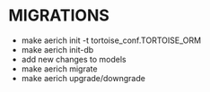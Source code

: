 # MIGRATIONS

- make aerich init -t tortoise_conf.TORTOISE_ORM
- make aerich init-db
- add new changes to models
- make aerich migrate
- make aerich upgrade/downgrade